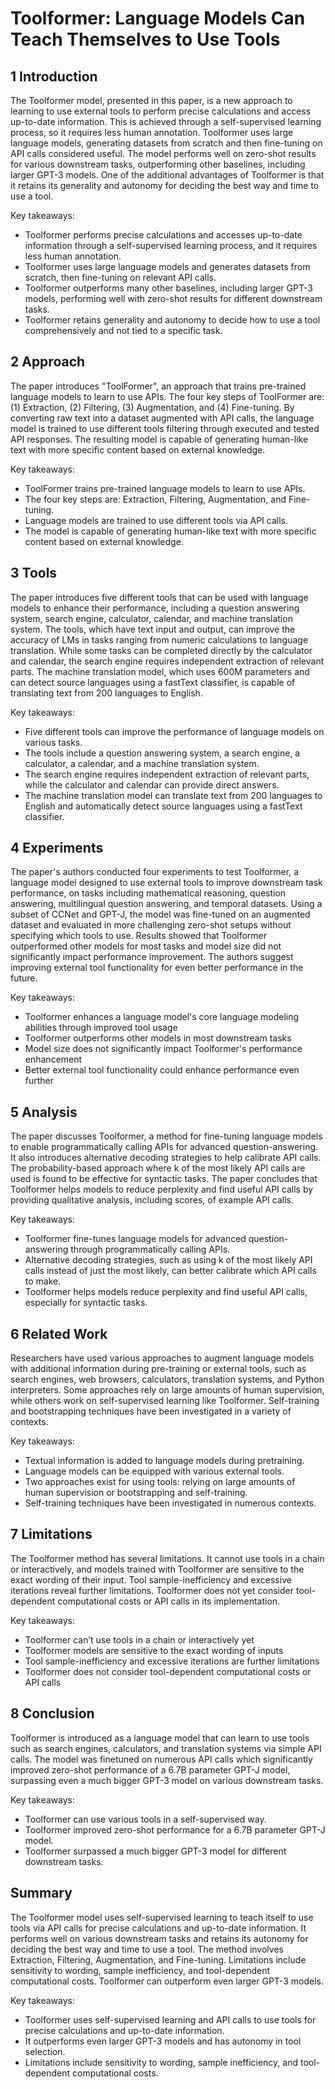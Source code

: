 # Toolformer: Language Models Can Teach Themselves to Use Tools
## 1 Introduction
The Toolformer model, presented in this paper, is a new approach to learning to use external tools to perform precise calculations and access up-to-date information. This is achieved through a self-supervised learning process, so it requires less human annotation. Toolformer uses large language models, generating datasets from scratch and then fine-tuning on API calls considered useful. The model performs well on zero-shot results for various downstream tasks, outperforming other baselines, including larger GPT-3 models. One of the additional advantages of Toolformer is that it retains its generality and autonomy for deciding the best way and time to use a tool. 

Key takeaways:
* Toolformer performs precise calculations and accesses up-to-date information through a self-supervised learning process, and it requires less human annotation.
* Toolformer uses large language models and generates datasets from scratch, then fine-tuning on relevant API calls.
* Toolformer outperforms many other baselines, including larger GPT-3 models, performing well with zero-shot results for different downstream tasks.
* Toolformer retains generality and autonomy to decide how to use a tool comprehensively and not tied to a specific task.

## 2 Approach
The paper introduces "ToolFormer", an approach that trains pre-trained language models to learn to use APIs. The four key steps of ToolFormer are: (1) Extraction, (2) Filtering, (3) Augmentation, and (4) Fine-tuning. By converting raw text into a dataset augmented with API calls, the language model is trained to use different tools filtering through executed and tested API responses. The resulting model is capable of generating human-like text with more specific content based on external knowledge.

Key takeaways:
* ToolFormer trains pre-trained language models to learn to use APIs.
* The four key steps are: Extraction, Filtering, Augmentation, and Fine-tuning.
* Language models are trained to use different tools via API calls.
* The model is capable of generating human-like text with more specific content based on external knowledge.

## 3 Tools
The paper introduces five different tools that can be used with language models to enhance their performance, including a question answering system, search engine, calculator, calendar, and machine translation system. The tools, which have text input and output, can improve the accuracy of LMs in tasks ranging from numeric calculations to language translation. While some tasks can be completed directly by the calculator and calendar, the search engine requires independent extraction of relevant parts. The machine translation model, which uses 600M parameters and can detect source languages using a fastText classifier, is capable of translating text from 200 languages to English.

Key takeaways:
* Five different tools can improve the performance of language models on various tasks.
* The tools include a question answering system, a search engine, a calculator, a calendar, and a machine translation system.
* The search engine requires independent extraction of relevant parts, while the calculator and calendar can provide direct answers.
* The machine translation model can translate text from 200 languages to English and automatically detect source languages using a fastText classifier.

## 4 Experiments
The paper's authors conducted four experiments to test Toolformer, a language model designed to use external tools to improve downstream task performance, on tasks including mathematical reasoning, question answering, multilingual question answering, and temporal datasets. Using a subset of CCNet and GPT-J, the model was fine-tuned on an augmented dataset and evaluated in more challenging zero-shot setups without specifying which tools to use. Results showed that Toolformer outperformed other models for most tasks and model size did not significantly impact performance improvement. The authors suggest improving external tool functionality for even better performance in the future.

Key takeaways:
* Toolformer enhances a language model's core language modeling abilities through improved tool usage
* Toolformer outperforms other models in most downstream tasks
* Model size does not significantly impact Toolformer's performance enhancement
* Better external tool functionality could enhance performance even further

## 5 Analysis
The paper discusses Toolformer, a method for fine-tuning language models to enable programmatically calling APIs for advanced question-answering. It also introduces alternative decoding strategies to help calibrate API calls. The probability-based approach where k of the most likely API calls are used is found to be effective for syntactic tasks. The paper concludes that Toolformer helps models to reduce perplexity and find useful API calls by providing qualitative analysis, including scores, of example API calls.

Key takeaways:
* Toolformer fine-tunes language models for advanced question-answering through programmatically calling APIs.
* Alternative decoding strategies, such as using k of the most likely API calls instead of just the most likely, can better calibrate which API calls to make.
* Toolformer helps models reduce perplexity and find useful API calls, especially for syntactic tasks.

## 6 Related Work
Researchers have used various approaches to augment language models with additional information during pre-training or external tools, such as search engines, web browsers, calculators, translation systems, and Python interpreters. Some approaches rely on large amounts of human supervision, while others work on self-supervised learning like Toolformer. Self-training and bootstrapping techniques have been investigated in a variety of contexts.

Key takeaways:
* Textual information is added to language models during pretraining.
* Language models can be equipped with various external tools.
* Two approaches exist for using tools: relying on large amounts of human supervision or bootstrapping and self-training.
* Self-training techniques have been investigated in numerous contexts.

## 7 Limitations
The Toolformer method has several limitations. It cannot use tools in a chain or interactively, and models trained with Toolformer are sensitive to the exact wording of their input. Tool sample-inefficiency and excessive iterations reveal further limitations. Toolformer does not yet consider tool-dependent computational costs or API calls in its implementation.

Key takeaways:
* Toolformer can’t use tools in a chain or interactively yet
* Toolformer models are sensitive to the exact wording of inputs
* Tool sample-inefficiency and excessive iterations are further limitations
* Toolformer does not consider tool-dependent computational costs or API calls

## 8 Conclusion
Toolformer is introduced as a language model that can learn to use tools such as search engines, calculators, and translation systems via simple API calls. The model was finetuned on numerous API calls which significantly improved zero-shot performance of a 6.7B parameter GPT-J model, surpassing even a much bigger GPT-3 model on various downstream tasks.
 
Key takeaways:
* Toolformer can use various tools in a self-supervised way.
* Toolformer improved zero-shot performance for a 6.7B parameter GPT-J model.
* Toolformer surpassed a much bigger GPT-3 model for different downstream tasks.

## Summary
The Toolformer model uses self-supervised learning to teach itself to use tools via API calls for precise calculations and up-to-date information. It performs well on various downstream tasks and retains its autonomy for deciding the best way and time to use a tool. The method involves Extraction, Filtering, Augmentation, and Fine-tuning. Limitations include sensitivity to wording, sample inefficiency, and tool-dependent computational costs. Toolformer can outperform even larger GPT-3 models.

Key takeaways:
* Toolformer uses self-supervised learning and API calls to use tools for precise calculations and up-to-date information.
* It outperforms even larger GPT-3 models and has autonomy in tool selection.
* Limitations include sensitivity to wording, sample inefficiency, and tool-dependent computational costs.

